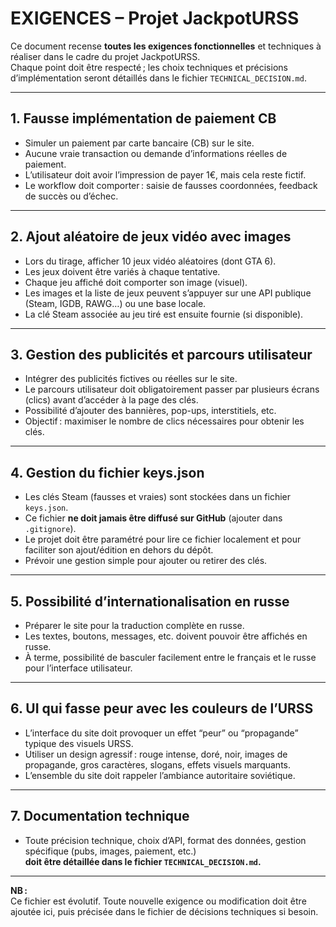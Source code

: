 # EXIGENCES – Projet JackpotURSS

Ce document recense **toutes les exigences fonctionnelles** et techniques à réaliser dans le cadre du projet JackpotURSS.  
Chaque point doit être respecté ; les choix techniques et précisions d’implémentation seront détaillés dans le fichier `TECHNICAL_DECISION.md`.

---

## 1. **Fausse implémentation de paiement CB**

- Simuler un paiement par carte bancaire (CB) sur le site.
- Aucune vraie transaction ou demande d’informations réelles de paiement.
- L’utilisateur doit avoir l’impression de payer 1€, mais cela reste fictif.
- Le workflow doit comporter : saisie de fausses coordonnées, feedback de succès ou d’échec.

---

## 2. **Ajout aléatoire de jeux vidéo avec images**

- Lors du tirage, afficher 10 jeux vidéo aléatoires (dont GTA 6).
- Les jeux doivent être variés à chaque tentative.
- Chaque jeu affiché doit comporter son image (visuel).
- Les images et la liste de jeux peuvent s’appuyer sur une API publique (Steam, IGDB, RAWG…) ou une base locale.
- La clé Steam associée au jeu tiré est ensuite fournie (si disponible).

---

## 3. **Gestion des publicités et parcours utilisateur**

- Intégrer des publicités fictives ou réelles sur le site.
- Le parcours utilisateur doit obligatoirement passer par plusieurs écrans (clics) avant d’accéder à la page des clés.
- Possibilité d’ajouter des bannières, pop-ups, interstitiels, etc.
- Objectif : maximiser le nombre de clics nécessaires pour obtenir les clés.

---

## 4. **Gestion du fichier keys.json**

- Les clés Steam (fausses et vraies) sont stockées dans un fichier `keys.json`.
- Ce fichier **ne doit jamais être diffusé sur GitHub** (ajouter dans `.gitignore`).
- Le projet doit être paramétré pour lire ce fichier localement et pour faciliter son ajout/édition en dehors du dépôt.
- Prévoir une gestion simple pour ajouter ou retirer des clés.

---

## 5. **Possibilité d’internationalisation en russe**

- Préparer le site pour la traduction complète en russe.
- Les textes, boutons, messages, etc. doivent pouvoir être affichés en russe.
- À terme, possibilité de basculer facilement entre le français et le russe pour l’interface utilisateur.

---

## 6. **UI qui fasse peur avec les couleurs de l’URSS**

- L’interface du site doit provoquer un effet “peur” ou “propagande” typique des visuels URSS.
- Utiliser un design agressif : rouge intense, doré, noir, images de propagande, gros caractères, slogans, effets visuels marquants.
- L’ensemble du site doit rappeler l’ambiance autoritaire soviétique.

---

## 7. **Documentation technique**

- Toute précision technique, choix d’API, format des données, gestion spécifique (pubs, images, paiement, etc.)  
  **doit être détaillée dans le fichier `TECHNICAL_DECISION.md`.**

---

**NB :**  
Ce fichier est évolutif. Toute nouvelle exigence ou modification doit être ajoutée ici, puis précisée dans le fichier de décisions techniques si besoin.

